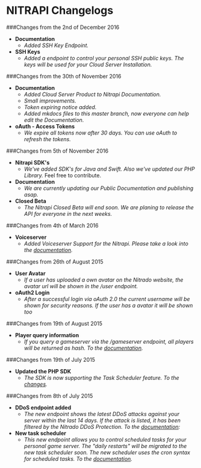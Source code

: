 # NITRAPI Changelogs

###Changes from the 2nd of December 2016

* **Documentation**
    * *Added SSH Key Endpoint.*
* **SSH Keys**
    * *Added a endpoint to control your personal SSH public keys. The keys will be used for your Cloud Server Installation.*

###Changes from the 30th of November 2016

* **Documentation**
    * *Added Cloud Server Product to Nitrapi Documentation.*
    * *Small improvements.*
    * *Token expiring notice added.*
    * *Added mkdocs files to this master branch, now everyone can help edit the Documentation.*
* **oAuth - Access Tokens**
    * *We expire all tokens now after 30 days. You can use oAuth to refresh the tokens.*

###Changes from 5th of November 2016

* **Nitrapi SDK's**
	* *We've added SDK's for Java and Swift. Also we've updated our PHP Library.* Feel free to contribute.
* **Documentation** 
	* *We are currently updating our Public Documentation and publishing asap.*
* **Closed Beta**
	* *The Nitrapi Closed Beta will end soon. We are planing to release the API for everyone in the next weeks.*

###Changes from 4th of March 2016

* **Voiceserver**
	* *Added Voiceserver Support for the Nitrapi. Please take a look into the [documentation](http://nitrado.github.io/Nitrapi/resources/voiceservers/global/).*

###Changes from 26th of August 2015

* **User Avatar**
	* *If a user has uploaded a own avatar on the Nitrado website, the avatar url will be shown in the /user endpoint.*
* **oAuth2 Login**
	* *After a successful login via oAuth 2.0 the current username will be shown for security reasons. If the user has a avatar it will be shown too*

###Changes from 19th of August 2015
* **Player query information**
	* *If you query a gameserver via the /gameserver endpoint, all players will be returned as hash. To the [documentation](http://nitrado.github.io/Nitrapi/resources/gameservers/global/#gameservers).*

###Changes from 19th of July 2015
* **Updated the PHP SDK**
	* *The SDK is now supporting the Task Scheduler feature. To the [changes](https://github.com/nitrado/Nitrapi-PHP/commit/e0775e9d10c40ca8267bf35fb764e17d81a75b4b).*

###Changes from 8th of July 2015
* **DDoS endpoint added**
	* *The new endpoint shows the latest DDoS attacks against your server within the last 14 days. If the attack is listed, it has been filtered by the Nitrado DDoS Protection. To the [documentation](http://nitrado.github.io/Nitrapi/resources/gameservers/ddos/):*
* **New task scheduler**
	* *This new endpoint allows you to control scheduled tasks for your personal game server. The "daily restarts" will be migrated to the new task scheduler soon. The new scheduler uses the cron syntax for scheduled tasks. To the [documentation](http://nitrado.github.io/Nitrapi/resources/gameservers/tasks/).*
